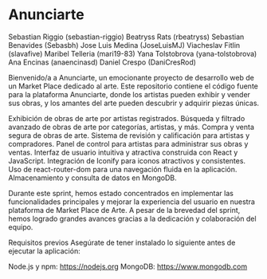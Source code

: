 # Anunciarte

Sebastian Riggio    (sebastian-riggio)
Beatryss Rats       (rbeatryss)
Sebastian Benavides (Sebasbh)
Jose Luis Medina    (JoseLuisMJ)
Viacheslav Fitlin   (slavafive)
Maribel Telleria    (mari19-83)
Yana Tolstobrova    (yana-tolstobrova)
Ana Encinas         (anaencinasd)
Daniel Crespo       (DaniCresRod)

Bienvenido/a a Anunciarte, un emocionante proyecto de desarrollo web de un Market Place dedicado al arte. Este repositorio contiene el código fuente para la plataforma Anunciarte, donde los artistas pueden exhibir y vender sus obras, y los amantes del arte pueden descubrir y adquirir piezas únicas.

Exhibición de obras de arte por artistas registrados.
Búsqueda y filtrado avanzado de obras de arte por categorías, artistas, y más.
Compra y venta segura de obras de arte.
Sistema de revisión y calificación para artistas y compradores.
Panel de control para artistas para administrar sus obras y ventas.
Interfaz de usuario intuitiva y atractiva construida con React y JavaScript.
Integración de Iconify para iconos atractivos y consistentes.
Uso de react-router-dom para una navegación fluida en la aplicación.
Almacenamiento y consulta de datos en MongoDB.

Durante este sprint, hemos estado concentrados en implementar las funcionalidades principales y mejorar la experiencia del usuario en nuestra plataforma de Market Place de Arte. A pesar de la brevedad del sprint, hemos logrado grandes avances gracias a la dedicación y colaboración del equipo.

Requisitos previos
Asegúrate de tener instalado lo siguiente antes de ejecutar la aplicación:

Node.js y npm: https://nodejs.org
MongoDB: https://www.mongodb.com


